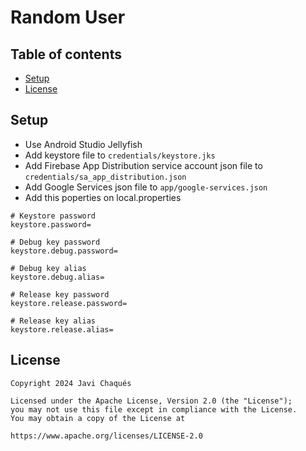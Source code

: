 # Random User

## Table of contents

- [Setup](#setup)
- [License](#license)

## Setup
- Use Android Studio Jellyfish
- Add keystore file to ```credentials/keystore.jks```
- Add Firebase App Distribution service account json file to ```credentials/sa_app_distribution.json```
- Add Google Services json file to ```app/google-services.json```
- Add this poperties on local.properties
```
# Keystore password
keystore.password=

# Debug key password
keystore.debug.password=

# Debug key alias
keystore.debug.alias=

# Release key password
keystore.release.password=

# Release key alias
keystore.release.alias=
```

## License
```
Copyright 2024 Javi Chaqués

Licensed under the Apache License, Version 2.0 (the "License");
you may not use this file except in compliance with the License.
You may obtain a copy of the License at

https://www.apache.org/licenses/LICENSE-2.0
```
